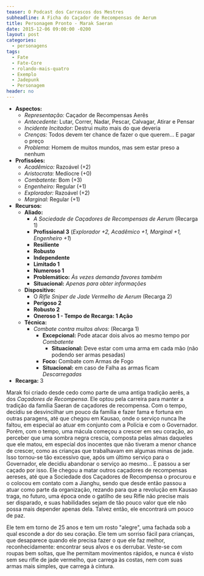 ```yaml
---
teaser: O Podcast dos Carrascos dos Mestres
subheadline: A Ficha do Caçador de Recompensas de Aerum
title: Personagem Pronto - Marak Saeran
date: 2015-12-06 09:00:00 -0200
layout: post
categories:
  - personagens
tags:
  - Fate
  - Fate-Core
  - rolando-mais-quatro
  - Exemplo
  - Jadepunk
  - Personagem
header: no
---
```


+ **Aspectos:**
	+ _Representação:_ Caçador de Recompensas Aerês
	+ _Antecedente:_ Lutar, Correr, Nadar, Pescar, Calvagar, Atirar e Pensar
	+ _Incidente Incitador:_ Destrui muito mais do que deveria
	+ _Crenças:_ Todos devem ter chance de fazer o que querem... E pagar o preço
	+ _Problema:_ Homem de muitos mundos, mas sem estar preso a nenhum
+ **Profissões:**
	+ _Acadêmico:_ Razoável (+2)
	+ _Aristocrata:_ Medíocre (+0)
	+ _Combatente:_ Bom (+3)
	+ _Engenheiro:_ Regular (+1)
	+ _Explorador:_ Razoável (+2)
	+ _Marginal:_ Regular (+1)
+ **Recursos:**
	+ __Aliado:__
		+ _A Sociedade de Caçadores de Recompensas de Aerum_ (Recarga 1)
		+ **Profissional 3** (_Explorador +2, Acadêmico +1, Marginal +1, Engenheiro +1_)
		+ **Resiliente**
		+ **Robusto**
		+ **Independente**
		+ **Limitado 1**
		+ **Numeroso 1**
		+ **Problemático:** _Às vezes demanda favores também_
		+ **Situacional:** _Apenas para obter informações_
	+ __Dispositivo:__
		+ O _Rifle Sniper de Jade Vermelho de Aerum_  (Recarga 2)
		+ **Perigoso 2**
		+ **Robusto 2**
		+ **Oneroso 1 - Tempo de Recarga: 1 Ação**
	+ __Técnica:__
		+ _Combate contra muitos alvos:_   (Recarga 1)
			+ **Excepcional:** Pode atacar dois alvos ao mesmo tempo por _Combatente_
				+ **Situacional:** Deve estar com uma arma em cada mão (não podendo ser armas pesadas)
			+ **Foco:** Combate com Armas de Fogo
			+ **Situacional:** em caso de Falha as armas ficam _Descarregadas_
+ **Recarga:** 3

Marak foi criado desde cedo como parte de uma antiga tradição aerês, a
dos _Caçadores de  Recompensa_. Ele optou pela carreira  para manter a
tradição da  família Saeran de  caçadores de recompensa. Com  o tempo,
decidiu se desvincilhar um pouco da  família e fazer fama e fortuna em
outras paragens,  até que chegou em  Kausao, onde o serviço  nunca lhe
faltou,  em especial  ao  atuar em  conjunto  com a  Polícia  e com  o
Governador. Porém,  com o tempo, uma  mácula começou a crescer  em seu
coração,  ao perceber  que uma  sombra negra  crescia, composta  pelas
almas  daqueles que  ele  matou,  em especial  dos  inocentes que  não
tiveram a menor chance de crescer, como as crianças que trabalhavam em
algumas  minas de  jade. Isso  tornou-se  tão excessivo  que, após  um
último serviço para  o Governador, ele decidiu abandonar  o serviço ao
mesmo... E  passou a ser  caçado por isso.  Ele chegou a  matar outros
caçadores de recompensas aereses, até que a Sociedade dos Caçadores de
Recompensa o procurou e o colocou  em contato com a Jianghu, sendo que
desde então passou a atuar como parte da organização, rezando para que
a revolução  em Kausao traga, no  futuro, uma época onde  o gatilho de
seu Rifle não precise mais ser  disparado, e suas habilidades sejam de
tão pouco  valor que ele não  possa mais depender apenas  dela. Talvez
então, ele encontrará um pouco de paz.

Ele tem em torno de 25 anos e tem um rosto "alegre", uma fachada sob a
qual  esconde a  dor do  seu coração.  Ele tem  um sorriso  fácil para
crianças,  que desaparece  quando  ele  precisa fazer  o  que ele  faz
melhor, reconhecidamente: encontrar seus alvos e os derrubar. Veste-se
com roupas bem soltas, que lhe  permitam movimentos rápidos, e nunca é
visto sem seu  rifle de jade vermelho, que carrega  às costas, nem com
suas armas mais simples, que carrega à cintura.
